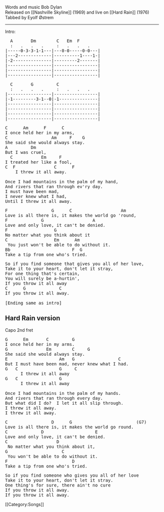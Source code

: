 Words and music Bob Dylan<br>
Released on [[Nashville Skyline]] (1969) and live on [[Hard Rain]] (1976)<br>
Tabbed by Eyolf Østrem

----
Intro:

<pre class="tab">
  A       Dm        C   Em  F
  :   .   .   .     :   .   .   .
|-----0-3-3-1-1---|---0-0-----0-0---|
|---2-------------|----------1----1-|
|-2---------------|---------2-------|
|-----------------|-----------------|
|-----------------|-----------------|
|-----------------|-----------------|
</pre>
<pre class="tab">
  C       G         C
  :   .   .   .     :   .   .   .
|-----------------|-----------------|
|-1---------3-1--0|-1---------------|
|-----------------|-----------------|
|-----------------|-----------------|
|-----------------|-----------------|
|-----------------|-----------------|
</pre>

<pre class="verse">
C      Am      F      C
I once held her in my arms,
C                 Am     F    G
She said she would always stay.
A         Dm
But I was cruel,
  C           Em     F
I treated her like a fool,
C  F               C      F
    I threw it all away.

Once I had mountains in the palm of my hand,
And rivers that ran through ev'ry day.
I must have been mad,
I never knew what I had,
Until I threw it all away.
</pre>

<pre class="refrain">
F                 G      C                   Am
Love is all there is, it makes the world go 'round,
F             G                   A
Love and only love, it can't be denied.
F                  G
No matter what you think about it
C                  Em      Am
 You just won't be able to do without it.
Bb                        F  G
Take a tip from one who's tried.
</pre>

<pre class="verse">
So if you find someone that gives you all of her love,
Take it to your heart, don't let it stray,
For one thing that's certain,
You will surely be a-hurtin',
If you throw it all away
C      G             C
If you throw it all away.

[Ending same as intro]
</pre>

<h2 class="songversion">Hard Rain version</h2>

Capo 2nd fret

<pre class="verse">
G      Em       C         G
I once held her in my arms.
G               Em        C     G
She said she would always stay.
E                    Am   G                 C
But I must have been mad, never knew what I had.
G   C                G     C
      I threw it all away
G   C                G
      I threw it all away

Once I had mountains in the palm of my hands.
And rivers that ran through every day.
But what did I do?  I let it all slip through.
I threw it all away.
I threw it all away.
</pre>

<pre class="refrain">
C                 D      G                         (G7)
Love is all there is, it makes the world go round.
C             D                    E
Love and only love, it can't be denied.
C                   D
 No matter what you think about it,
G                     C
 You won't be able to do without it.
F                         D
Take a tip from one who's tried.
</pre>

<pre class="verse">
So if you find someone who gives you all of her love
Take it to your heart, don't let it stray.
One thing's for sure, there ain't no cure
If you throw it all away.
If you throw it all away.
</pre>

[[Category:Songs]]
